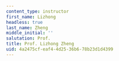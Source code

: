 ```yaml
---
content_type: instructor
first_name: Lizhong
headless: true
last_name: Zheng
middle_initial: ''
salutation: Prof.
title: Prof. Lizhong Zheng
uid: 4a2475cf-eaf4-4d25-36b6-78b23d1d4399
---
```


